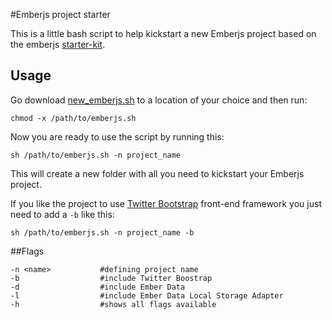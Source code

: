 #Emberjs project starter

This is a little bash script to help kickstart a new Emberjs project based on the emberjs [starter-kit](https://github.com/emberjs/starter-kit/).

## Usage

Go download [new_emberjs.sh](https://raw.github.com/tcarlsen/emberjs-project-starter/master/new_emberjs.sh) to a location of your choice and then run:
	
	chmod -x /path/to/emberjs.sh
	
Now you are ready to use the script by running this:

	sh /path/to/emberjs.sh -n project_name
	
This will create a new folder with all you need to kickstart your Emberjs project.

If you like the project to use [Twitter Bootstrap](http://twitter.github.io/bootstrap/) front-end framework you just need to add a `-b` like this:

	sh /path/to/emberjs.sh -n project_name -b
	
##Flags

	-n <name>			#defining project name
	-b					#include Twitter Boostrap
	-d					#include Ember Data
	-l					#include Ember Data Local Storage Adapter
	-h					#shows all flags available 